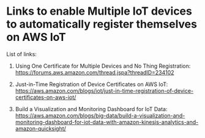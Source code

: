 # Links to enable Multiple IoT devices to automatically register themselves on AWS IoT

List of links:

1.  Using One Certificate for Multiple Devices and No Thing Registration:
https://forums.aws.amazon.com/thread.jspa?threadID=234102

2.  Just-in-Time Registration of Device Certificates on AWS IoT:
https://aws.amazon.com/blogs/iot/just-in-time-registration-of-device-certificates-on-aws-iot/

3.  Build a Visualization and Monitoring Dashboard for IoT Data:
https://aws.amazon.com/blogs/big-data/build-a-visualization-and-monitoring-dashboard-for-iot-data-with-amazon-kinesis-analytics-and-amazon-quicksight/
